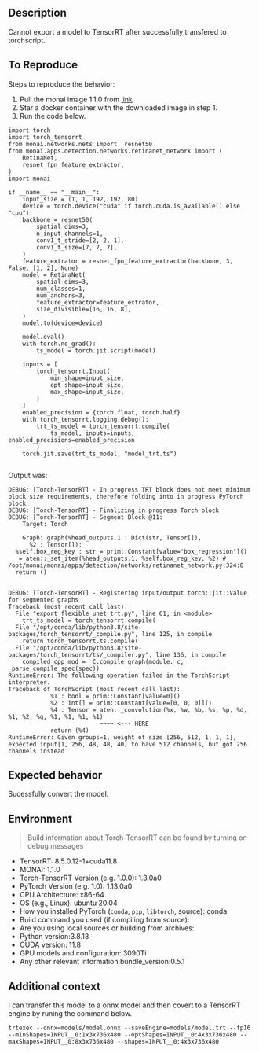 ##  Description

Cannot export a model to TensorRT after successfully transfered to torchscript.

## To Reproduce

Steps to reproduce the behavior:

1. Pull the monai image 1.1.0 from [link](https://hub.docker.com/r/projectmonai/monai/tags)
1. Star a docker container with the downloaded image in step 1.
1. Run the code below.

```
import torch
import torch_tensorrt
from monai.networks.nets import  resnet50
from monai.apps.detection.networks.retinanet_network import (
    RetinaNet,
    resnet_fpn_feature_extractor,
)
import monai

if __name__ == "__main__":
    input_size = (1, 1, 192, 192, 80)
    device = torch.device("cuda" if torch.cuda.is_available() else "cpu")
    backbone = resnet50(
        spatial_dims=3,
        n_input_channels=1,
        conv1_t_stride=[2, 2, 1],
        conv1_t_size=[7, 7, 7],
    )
    feature_extrator = resnet_fpn_feature_extractor(backbone, 3, False, [1, 2], None)
    model = RetinaNet(
        spatial_dims=3,
        num_classes=1,
        num_anchors=3,
        feature_extractor=feature_extrator,
        size_divisible=[16, 16, 8],
    )
    model.to(device=device)

    model.eval()
    with torch.no_grad():
        ts_model = torch.jit.script(model)

    inputs = [
        torch_tensorrt.Input(
            min_shape=input_size,
            opt_shape=input_size,
            max_shape=input_size,
        )
    ]
    enabled_precision = {torch.float, torch.half}
    with torch_tensorrt.logging.debug():
        trt_ts_model = torch_tensorrt.compile(
            ts_model, inputs=inputs, enabled_precisions=enabled_precision
        )
    torch.jit.save(trt_ts_model, "model_trt.ts")


```

Output was:

```
DEBUG: [Torch-TensorRT] - In progress TRT block does not meet minimum block size requirements, therefore folding into in progress PyTorch block
DEBUG: [Torch-TensorRT] - Finalizing in progress Torch block
DEBUG: [Torch-TensorRT] - Segment Block @11:
    Target: Torch

    Graph: graph(%head_outputs.1 : Dict(str, Tensor[]),
      %2 : Tensor[]):
  %self.box_reg_key : str = prim::Constant[value="box_regression"]()
   = aten::_set_item(%head_outputs.1, %self.box_reg_key, %2) # /opt/monai/monai/apps/detection/networks/retinanet_network.py:324:8
  return ()


DEBUG: [Torch-TensorRT] - Registering input/output torch::jit::Value for segmented graphs
Traceback (most recent call last):
  File "export_flexible_unet_trt.py", line 61, in <module>
    trt_ts_model = torch_tensorrt.compile(
  File "/opt/conda/lib/python3.8/site-packages/torch_tensorrt/_compile.py", line 125, in compile
    return torch_tensorrt.ts.compile(
  File "/opt/conda/lib/python3.8/site-packages/torch_tensorrt/ts/_compiler.py", line 136, in compile
    compiled_cpp_mod = _C.compile_graph(module._c, _parse_compile_spec(spec))
RuntimeError: The following operation failed in the TorchScript interpreter.
Traceback of TorchScript (most recent call last):
            %1 : bool = prim::Constant[value=0]()
            %2 : int[] = prim::Constant[value=[0, 0, 0]]()
            %4 : Tensor = aten::_convolution(%x, %w, %b, %s, %p, %d, %1, %2, %g, %1, %1, %1, %1)
                          ~~~~ <--- HERE
            return (%4)
RuntimeError: Given groups=1, weight of size [256, 512, 1, 1, 1], expected input[1, 256, 48, 48, 40] to have 512 channels, but got 256 channels instead
```
<!-- If you have a code sample, error messages, stack traces, please provide it here as well -->

## Expected behavior

Sucessfully convert the model.

## Environment

> Build information about Torch-TensorRT can be found by turning on debug messages
 - TensorRT: 8.5.0.12-1+cuda11.8
 - MONAI: 1.1.0
 - Torch-TensorRT Version (e.g. 1.0.0): 1.3.0a0
 - PyTorch Version (e.g. 1.0): 1.13.0a0
 - CPU Architecture: x86-64
 - OS (e.g., Linux): ubuntu 20.04
 - How you installed PyTorch (`conda`, `pip`, `libtorch`, source): conda
 - Build command you used (if compiling from source):
 - Are you using local sources or building from archives:
 - Python version:3.8.13
 - CUDA version: 11.8
 - GPU models and configuration: 3090Ti
 - Any other relevant information:bundle_version:0.5.1

## Additional context

<!-- Add any other context about the problem here. -->
I can transfer this model to a onnx model and then covert to a TensorRT engine by runing the command below.
```
trtexec --onnx=models/model.onnx --saveEngine=models/model.trt --fp16 --minShapes=INPUT__0:1x3x736x480 --optShapes=INPUT__0:4x3x736x480 --maxShapes=INPUT__0:8x3x736x480 --shapes=INPUT__0:4x3x736x480
```